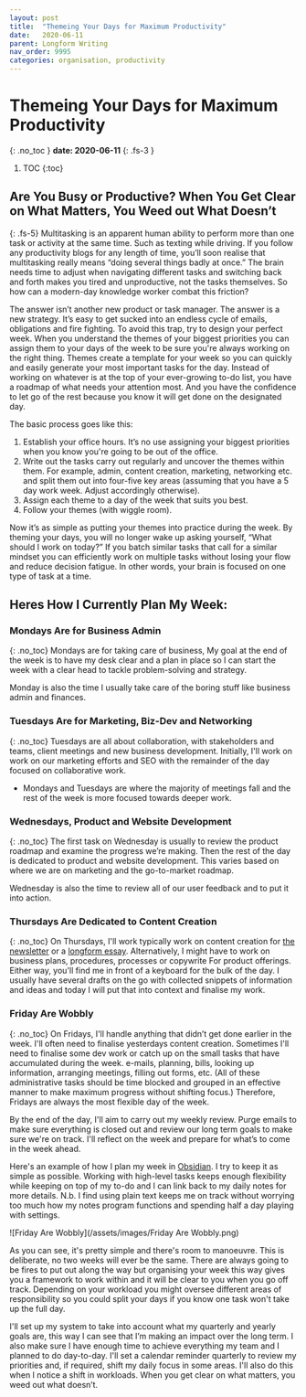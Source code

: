 ```yaml
---
layout: post
title:  "Themeing Your Days for Maximum Productivity"
date:   2020-06-11
parent: Longform Writing
nav_order: 9995
categories: organisation, productivity
---
```


# Themeing Your Days for Maximum Productivity
{: .no_toc }
**date: 2020-06-11**
{: .fs-3 }

1. TOC
{:toc}
## Are You Busy or Productive? When You Get Clear on What Matters, You Weed out What Doesn’t
{: .fs-5}
Multitasking is an apparent human ability to perform more than one task or activity at the same time. Such as texting while driving. If you follow any productivity blogs for any length of time, you’ll soon realise that multitasking really means “doing several things badly at once.” The brain needs time to adjust when navigating different tasks and switching back and forth makes you tired and unproductive, not the tasks themselves. So how can a modern-day knowledge worker combat this friction?

The answer isn’t another new product or task manager. The answer is a new strategy. It’s easy to get sucked into an endless cycle of emails, obligations and fire fighting. To avoid this trap, try to design your perfect week. When you understand the themes of your biggest priorities you can assign them to your days of the week to be sure you're always working on the right thing. Themes create a template for your week so you can quickly and easily generate your most important tasks for the day. Instead of working on whatever is at the top of your ever-growing to-do list, you have a roadmap of what needs your attention most. And you have the confidence to let go of the rest because you know it will get done on the designated day.

The basic process goes like this:
1. Establish your office hours. It’s no use assigning your biggest priorities when you know you're going to be out of the office.
2. Write out the tasks carry out regularly and uncover the themes within them. For example, admin, content creation, marketing, networking etc. and split them out into four-five key areas (assuming that you have a 5 day work week. Adjust accordingly otherwise).
3. Assign each theme to a day of the week that suits you best.
4. Follow your themes (with wiggle room).

Now it’s as simple as putting your themes into practice during the week. By theming your days, you will no longer wake up asking yourself, “What should I work on today?” If you batch similar tasks that call for a similar mindset you can efficiently work on multiple tasks without losing your flow and reduce decision fatigue. In other words, your brain is focused on one type of task at a time.

## Heres How I Currently Plan My Week:

### Mondays Are for Business Admin
{: .no_toc}
Mondays are for taking care of business, My goal at the end of the week is to have my desk clear and a plan in place so I can start the week with a clear head to tackle problem-solving and strategy.

Monday is also the time I usually take care of the boring stuff like business admin and finances.

### Tuesdays Are for Marketing, Biz-Dev and Networking
{: .no_toc}
Tuesdays are all about collaboration, with stakeholders and teams, client meetings and new business development. Initially, I'll work on work on our marketing efforts and SEO with the remainder of the day focused on collaborative work.

- Mondays and Tuesdays are where the majority of meetings fall and the rest of the week is more focused towards deeper work.

### Wednesdays, Product and Website Development
{: .no_toc}
The first task on Wednesday is usually to review the product roadmap and examine the progress we’re making. Then the rest of the day is dedicated to product and website development. This varies based on where we are on marketing and the go-to-market roadmap.

Wednesday is also the time to review all of our user feedback and to put it into action.

### Thursdays Are Dedicated to Content Creation
{: .no_toc}
On Thursdays, I'll work typically work on content creation for [the newsletter](/newsletter) or a [longform essay](/essays). Alternatively, I might have to work on business plans, procedures, processes or copywrite For product offerings. Either way, you'll find me in front of a keyboard for the bulk of the day. I usually have several drafts on the go with collected snippets of information and ideas and today I will put that into context and finalise my work.

### Friday Are Wobbly
{: .no_toc}
On Fridays, I'll handle anything that didn’t get done earlier in the week. I'll often need to finalise yesterdays content creation. Sometimes I'll need to finalise some dev work or catch up on the small tasks that have accumulated during the week. e-mails, planning, bills, looking up information, arranging meetings, filling out forms, etc. (All of these administrative tasks should be time blocked and grouped in an effective manner to make maximum progress without shifting focus.) Therefore, Fridays are always the most flexible day of the week.

By the end of the day, I'll aim to carry out my weekly review. Purge emails to make sure everything is closed out and review our long term goals to make sure we're on track. I'll reflect on the week and prepare for what’s to come in the week ahead.

Here's an example of how I plan my week in [Obsidian](https://obsidian.md). I try to keep it as simple as possible. Working with high-level tasks keeps enough flexibility while keeping on top of my to-do and I can link back to my daily notes for more details. N.b. I find using plain text keeps me on track without worrying too much how my notes program functions and spending half a day playing with settings.

![Friday Are Wobbly](/assets/images/Friday Are Wobbly.png)

As you can see, it's pretty simple and there's room to manoeuvre. This is deliberate, no two weeks will ever be the same. There are always going to be fires to put out along the way but organising your week this way gives you a framework to work within and it will be clear to you when you go off track. Depending on your workload you might oversee different areas of responsibility so you could split your days if you know one task won't take up the full day.

I'll set up my system to take into account what my quarterly and yearly goals are, this way I can see that I’m making an impact over the long term. I also make sure I have enough time to achieve everything my team and I planned to do day-to-day. I'll set a calendar reminder quarterly to review my priorities and, if required, shift my daily focus in some areas. I'll also do this when I notice a shift in workloads. When you get clear on what matters, you weed out what doesn’t.

